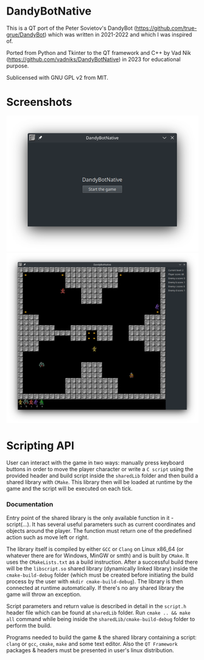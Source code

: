 # DandyBotNative
This is a QT port of the Peter Sovietov's DandyBot
(https://github.com/true-grue/DandyBot) which was written in 2021-2022
and which I was inspired of.

Ported from Python and Tkinter to the QT framework and C++ by Vad Nik
(https://github.com/vadniks/DandyBotNative) in 2023 for educational purpose.

Sublicensed with GNU GPL v2 from MIT.

# Screenshots

![Launch widget](a.png "Launch widget")
![Game process](b.png "Game process")

# Scripting API

User can interact with the game in two ways: manually press keyboard buttons
in order to move the player character or write a `C script` using the provided
header and build script inside the `sharedLib` folder and then build a shared 
library with `CMake`. This library then will be loaded at runtime by the game 
and the script will be executed on each tick.

### Documentation

Entry point of the shared library is the only available function in it - script(...).
It has several useful parameters such as current coordinates and objects around the player.
The function must return one of the predefined action such as move left or right.

The library itself is compiled by either `GCC` or `Clang` on Linux x86_64 
(or whatever there are for Windows, MinGW or smth) and is built by `CMake`.
It uses the `CMakeLists.txt` as a build instruction. After a successful build
there will be the `libscript.so` shared library (dynamically linked library)
inside the `cmake-build-debug` folder (which must be created before initiating 
the build process by the user with `mkdir cmake-build-debug`). The library is then
connected at runtime automatically. If there's no any shared library the game will throw
an exception.

Script parameters and return value is described in detail in the `script.h` header file 
which can be found at `sharedLib` folder. Run `cmake .. && make all` command while 
being inside the `sharedLib/cmake-build-debug` folder to perform the build.

Programs needed to build the game & the shared library containing a script: 
`clang` or `gcc`, `cmake`, `make` and some text editor. Also the `QT Framework` 
packages & headers must be presented in user's linux distribution.
